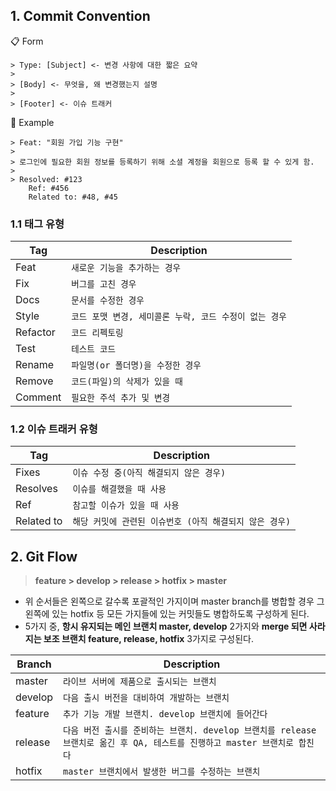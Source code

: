 ## 1. Commit Convention
 :clipboard: Form 
 
	> Type: [Subject] <- 변경 사항에 대한 짧은 요약
	> 
	> [Body] <- 무엇을, 왜 변경했는지 설명
	> 
	> [Footer] <- 이슈 트래커
	
:pushpin: Example

 	> Feat: "회원 가입 기능 구현"
	> 
	> 로그인에 필요한 회원 정보를 등록하기 위해 소셜 계정을 회원으로 등록 할 수 있게 함.
	> 
	> Resolved: #123
		Ref: #456
		Related to: #48, #45




### 1.1 태그 유형
|Tag            |Description					|
|---------------|-------------------------------|
|Feat 			|`새로운 기능을 추가하는 경우`     |
|Fix 			|`버그를 고친 경우`           	|
|Docs  			|`문서를 수정한 경우` 		    |
|Style 			|`코드 포맷 변경, 세미콜론 누락, 코드 수정이 없는 경우`	|
|Refactor 		|`코드 리펙토링`  			    |
|Test  			|`테스트 코드` 				    |
|Rename			|`파일명(or 폴더명)을 수정한 경우` |
|Remove 		|`코드(파일)의 삭제가 있을 때`     |
|Comment  		|`필요한 주석 추가 및 변경`    	|

### 1.2 이슈 트래커 유형
|Tag            |Description							|
|---------------|-------------------------------|
|Fixes 			|`이슈 수정 중(아직 해결되지 않은 경우)`     |
|Resolves 		|`이슈를 해결했을 때 사용`        	|
|Ref   			|`참고할 이슈가 있을 때 사용` 		    |
|Related to 	|`해당 커밋에 관련된 이슈번호 (아직 해결되지 않은 경우)`	|	


## 2. Git Flow
>   **feature > develop > release > hotfix > master**
-   위 순서들은 왼쪽으로 갈수록 포괄적인 가지이며 master branch를 병합할 경우 그 왼쪽에 있는 hotfix 등 모든 가지들에 있는 커밋들도 병합하도록 구성하게 된다.
-   5가지 중, **항시 유지되는 메인 브랜치 master, develop**  2가지와 **merge 되면 사라지는 보조 브랜치 feature, release, hotfix** 3가지로 구성된다.


|Branch            |Description							|
|---------------|-------------------------------|
|master  			|`라이브 서버에 제품으로 출시되는 브랜치`     |
|develop 		|`다음 출시 버전을 대비하여 개발하는 브랜치`        	|
|feature   			|`추가 기능 개발 브랜치. develop 브랜치에 들어간다` 		    |
|release 	|`다음 버전 출시를 준비하는 브랜치. develop 브랜치를 release 브랜치로 옮긴 후 QA, 테스트를 진행하고 master 브랜치로 합친다`	|	
|hotfix    			|`master 브랜치에서 발생한 버그를 수정하는 브랜치` 		    |
